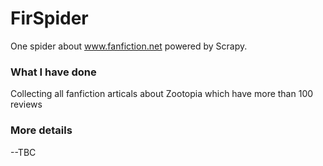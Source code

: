 # FirSpider
One spider about www.fanfiction.net powered by Scrapy.
### What I have done
Collecting all fanfiction articals about Zootopia which have more than 100 reviews 
### More details
--TBC
